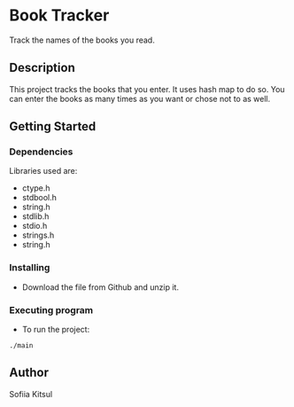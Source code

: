 # Book Tracker

Track the names of the books you read.

## Description

This project tracks the books that you enter. It uses hash map to do so. You can enter the books as many times as you want or chose not to as well. 

## Getting Started

### Dependencies

Libraries used are:
* ctype.h
* stdbool.h
* string.h
* stdlib.h
* stdio.h
* strings.h
* string.h

### Installing

* Download the file from Github and unzip it.

### Executing program

* To run the project: 
```
./main
```

## Author
Sofiia Kitsul

